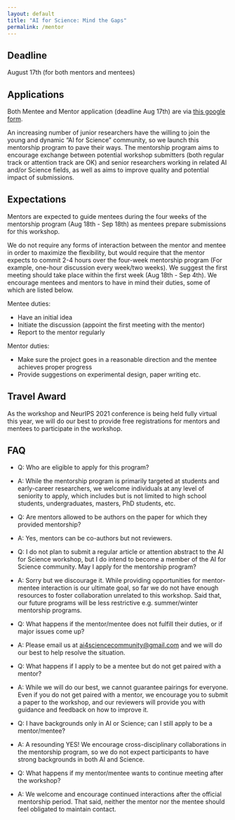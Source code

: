 ```yaml
---
layout: default
title: "AI for Science: Mind the Gaps"
permalink: /mentor
---
```


## Deadline

August 17th (for both mentors and mentees)



## Applications

Both Mentee and Mentor application (deadline Aug 17th) are via [this google form](https://docs.google.com/forms/d/e/1FAIpQLSepYNm_s12nwhOH1QXEIuHIeU5Jdy3MCXzKE55oBpjuJV-lQA/viewform?usp=sf_link).

An increasing number of junior researchers have the willing to join the young and dynamic “AI for Science” community, so we launch this mentorship program to pave their ways. The mentorship program aims to encourage exchange between potential workshop submitters (both regular track or attention track are OK) and senior researchers working in related AI and/or Science fields, as well as aims to improve quality and potential impact of submissions.



## Expectations

Mentors are expected to guide mentees during the four weeks of the mentorship program (Aug 18th - Sep 18th) as mentees prepare submissions for this workshop.

We do not require any forms of interaction between the mentor and mentee in order to maximize the flexibility, but would require that the mentor expects to commit 2-4 hours over the four-week mentorship program (For example, one-hour discussion every week/two weeks). We suggest the first meeting should take place within the first week (Aug 18th - Sep 4th). We encourage mentees and mentors to have in mind their duties, some of which are listed below.

Mentee duties:
- Have an initial idea
- Initiate the discussion (appoint the first meeting with the mentor)
- Report to the mentor regularly

Mentor duties:
- Make sure the project goes in a reasonable direction and the mentee achieves proper progress
- Provide suggestions on experimental design, paper writing etc.



## Travel Award

As the workshop and NeurIPS 2021 conference is being held fully virtual this year, we will do our best to provide free registrations for mentors and mentees to participate in the workshop.



## FAQ

- Q: Who are eligible to apply for this program?
- A: While the mentorship program is primarily targeted at students and early-career researchers, we welcome individuals at any level of seniority to apply, which includes but is not limited to high school students, undergraduates, masters, PhD students, etc.

- Q: Are mentors allowed to be authors on the paper for which they provided mentorship?
- A: Yes, mentors can be co-authors but not reviewers.

- Q: I do not plan to submit a regular article or attention abstract to the AI for Science workshop, but I do intend to become a member of the AI for Science community. May I apply for the mentorship program?
- A: Sorry but we discourage it. While providing opportunities for mentor-mentee interaction is our ultimate goal, so far we do not have enough resources to foster collaboration unrelated to this workshop. Said that, our future programs will be less restrictive e.g. summer/winter mentorship programs.

- Q: What happens if the mentor/mentee does not fulfill their duties, or if major issues come up?
- A: Please email us at ai4sciencecommunity@gmail.com and we will do our best to help resolve the situation.

- Q: What happens if I apply to be a mentee but do not get paired with a mentor?
- A: While we will do our best, we cannot guarantee pairings for everyone. Even if you do not get paired with a mentor, we encourage you to submit a paper to the workshop, and our reviewers will provide you with guidance and feedback on how to improve it.

- Q: I have backgrounds only in AI or Science; can I still apply to be a mentor/mentee?
- A: A resounding YES! We encourage cross-disciplinary collaborations in the mentorship program, so we do not expect participants to have strong backgrounds in both AI and Science.

- Q: What happens if my mentor/mentee wants to continue meeting after the workshop?
- A: We welcome and encourage continued interactions after the official mentorship period. That said, neither the mentor nor the mentee should feel obligated to maintain contact. 
